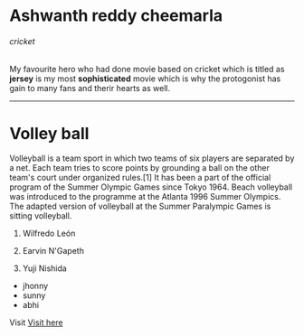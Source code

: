 # Ashwanth reddy cheemarla
###### cricket
My favourite hero who had done movie based on cricket which is titled as **jersey** is my most **sophisticated** movie which is why the protogonist has gain to many fans and therir hearts as well.

---
# Volley ball
Volleyball is a team sport in which two teams of six players are separated by a net. Each team tries to score points by grounding a ball on the other team's court under organized rules.[1] It has been a part of the official program of the Summer Olympic Games since Tokyo 1964. Beach volleyball was introduced to the programme at the Atlanta 1996 Summer Olympics. The adapted version of volleyball at the Summer Paralympic Games is sitting volleyball.

1. Wilfredo León

2. Earvin N'Gapeth

3. Yuji Nishida

- jhonny
- sunny
- abhi

Visit [Visit here](/AboutMe.md)